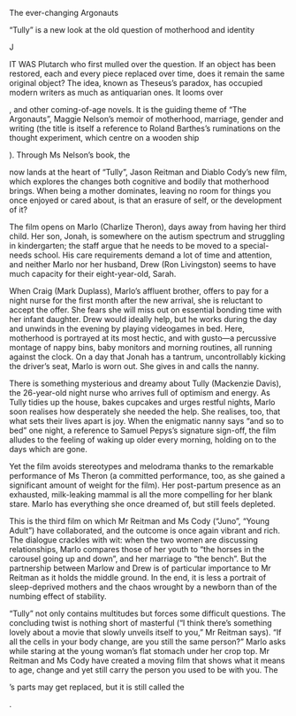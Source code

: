The ever-changing Argonauts

“Tully” is a new look at the old question of motherhood and identity

J

IT WAS Plutarch who first mulled over the question. If an object has been restored, each and every piece replaced over time, does it remain the same original object? The idea, known as Theseus’s paradox, has occupied modern writers as much as antiquarian ones. It looms over 

, and other coming-of-age novels. It is the guiding theme of “The Argonauts”, Maggie Nelson’s memoir of motherhood, marriage, gender and writing (the title is itself a reference to Roland Barthes’s ruminations on the thought experiment, which centre on a wooden ship 

). Through Ms Nelson’s book, the 

 now lands at the heart of “Tully”, Jason Reitman and Diablo Cody’s new film, which explores the changes both cognitive and bodily that motherhood brings. When being a mother dominates, leaving no room for things you once enjoyed or cared about, is that an erasure of self, or the development of it?  

The film opens on Marlo (Charlize Theron), days away from having her third child. Her son, Jonah, is somewhere on the autism spectrum and struggling in kindergarten; the staff argue that he needs to be moved to a special-needs school. His care requirements demand a lot of time and attention, and neither Marlo nor her husband, Drew (Ron Livingston) seems to have much capacity for their eight-year-old, Sarah. 

When Craig (Mark Duplass), Marlo’s affluent brother, offers to pay for a night nurse for the first month after the new arrival, she is reluctant to accept the offer. She fears she will miss out on essential bonding time with her infant daughter. Drew would ideally help, but he works during the day and unwinds in the evening by playing videogames in bed. Here, motherhood is portrayed at its most hectic, and with gusto—a percussive montage of nappy bins, baby monitors and morning routines, all running against the clock. On a day that Jonah has a tantrum, uncontrollably kicking the driver’s seat, Marlo is worn out. She gives in and calls the nanny.  

There is something mysterious and dreamy about Tully (Mackenzie Davis), the 26-year-old night nurse who arrives full of optimism and energy. As Tully tidies up the house, bakes cupcakes and urges restful nights, Marlo soon realises how desperately she needed the help. She realises, too, that what sets their lives apart is joy. When the enigmatic nanny says “and so to bed” one night, a reference to Samuel Pepys’s signature sign-off, the film alludes to the feeling of waking up older every morning, holding on to the days which are gone. 

Yet the film avoids stereotypes and melodrama thanks to the remarkable performance of Ms Theron (a committed performance, too, as she gained a significant amount of weight for the film). Her post-partum presence as an exhausted, milk-leaking mammal is all the more compelling for her blank stare. Marlo has everything she once dreamed of, but still feels depleted.

This is the third film on which Mr Reitman and Ms Cody (“Juno”, “Young Adult”) have collaborated, and the outcome is once again vibrant and rich. The dialogue crackles with wit: when the two women are discussing relationships, Marlo compares those of her youth to “the horses in the carousel going up and down”, and her marriage to “the bench”. But the partnership between Marlow and Drew is of particular importance to Mr Reitman as it holds the middle ground. In the end, it is less a portrait of sleep-deprived mothers and the chaos wrought by a newborn than of the numbing effect of stability. 

“Tully” not only contains multitudes but forces some difficult questions. The concluding twist is nothing short of masterful (“I think there’s something lovely about a movie that slowly unveils itself to you,” Mr Reitman says). “If all the cells in your body change, are you still the same person?” Marlo asks while staring at the young woman’s flat stomach under her crop top. Mr Reitman and Ms Cody have created a moving film that shows what it means to age, change and yet still carry the person you used to be with you. The 

’s parts may get replaced, but it is still called the 

.